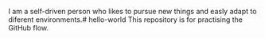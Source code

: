 I am a self-driven person who likes to pursue new things and easly adapt to diferent environments.# hello-world
This repository is for practising the GitHub flow.
